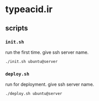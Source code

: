# typeacid.ir

## scripts

### `init.sh`
run the first time. give ssh server name.

```bash
./init.sh ubuntu@server
```

### `deploy.sh`
run for deployment. give ssh server name.

```bash
./deploy.sh ubuntu@server
```